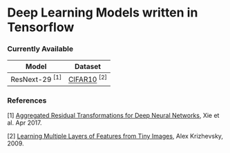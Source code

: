 # Deep Learning Models written in Tensorflow

### Currently Available
Model | Dataset
--- | ---
ResNext-29 <sup>[1]</sup> | [CIFAR10](http://www.cs.toronto.edu/~kriz/cifar.html) <sup>[2]</sup>

### References
[1]  [Aggregated Residual Transformations for Deep Neural Networks](https://arxiv.org/abs/1611.05431), Xie et al. Apr 2017.

[2]  [Learning Multiple Layers of Features from Tiny Images](http://www.cs.toronto.edu/~kriz/learning-features-2009-TR.pdf), Alex Krizhevsky, 2009.
